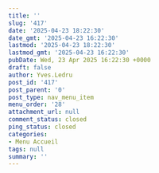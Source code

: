 ```yaml
---
title: ''
slug: '417'
date: '2025-04-23 18:22:30'
date_gmt: '2025-04-23 16:22:30'
lastmod: '2025-04-23 18:22:30'
lastmod_gmt: '2025-04-23 16:22:30'
pubDate: Wed, 23 Apr 2025 16:22:30 +0000
draft: false
author: Yves.Ledru
post_id: '417'
post_parent: '0'
post_type: nav_menu_item
menu_order: '28'
attachment_url: null
comment_status: closed
ping_status: closed
categories:
- Menu Accueil
tags: null
summary: ''
---
```



